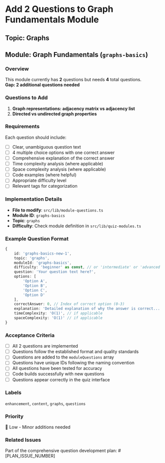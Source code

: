 # Add 2 Questions to Graph Fundamentals Module

## Topic: Graphs
## Module: Graph Fundamentals (`graphs-basics`)

### Overview
This module currently has **2** questions but needs **4** total questions.  
**Gap: 2 additional questions needed**

### Questions to Add

1. **Graph representations: adjacency matrix vs adjacency list**
2. **Directed vs undirected graph properties**

### Requirements
Each question should include:
- [ ] Clear, unambiguous question text
- [ ] 4 multiple choice options with one correct answer
- [ ] Comprehensive explanation of the correct answer
- [ ] Time complexity analysis (where applicable)
- [ ] Space complexity analysis (where applicable)
- [ ] Code examples (where helpful)
- [ ] Appropriate difficulty level
- [ ] Relevant tags for categorization

### Implementation Details
- **File to modify**: `src/lib/module-questions.ts`
- **Module ID**: `graphs-basics`
- **Topic**: `graphs`
- **Difficulty**: Check module definition in `src/lib/quiz-modules.ts`

### Example Question Format
```typescript
{
    id: 'graphs-basics-new-1',
    topic: 'graphs',
    moduleId: 'graphs-basics',
    difficulty: 'beginner' as const, // or 'intermediate' or 'advanced'
    question: 'Your question text here?',
    options: [
        'Option A',
        'Option B', 
        'Option C',
        'Option D'
    ],
    correctAnswer: 0, // Index of correct option (0-3)
    explanation: 'Detailed explanation of why the answer is correct...',
    timeComplexity: 'O(1)', // if applicable
    spaceComplexity: 'O(1)' // if applicable
}
```

### Acceptance Criteria
- [ ] All 2 questions are implemented
- [ ] Questions follow the established format and quality standards
- [ ] Questions are added to the `moduleQuestions` array
- [ ] Questions have unique IDs following the naming convention
- [ ] All questions have been tested for accuracy
- [ ] Code builds successfully with new questions
- [ ] Questions appear correctly in the quiz interface

### Labels
`enhancement`, `content`, `graphs`, `questions`

### Priority
📝 Low - Minor additions needed

### Related Issues
Part of the comprehensive question development plan: #[PLAN_ISSUE_NUMBER]